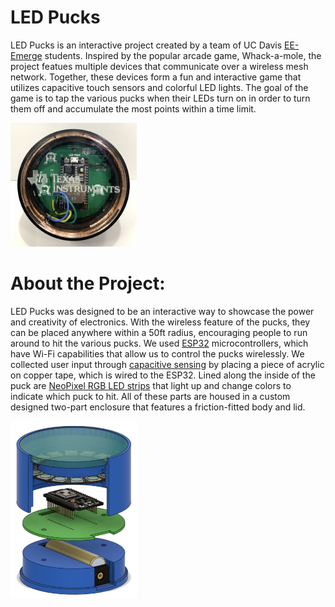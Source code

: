 # LED Pucks

LED Pucks is an interactive project created by a team of UC Davis [EE-Emerge](https://ece.ucdavis.edu/ee-emerge) students. Inspired by the popular arcade game, Whack-a-mole, the project featues multiple devices that communicate over a wireless mesh network. Together, these devices form a fun and interactive game that utilizes capacitive touch sensors and colorful LED lights. The goal of the game is to tap the various pucks when their LEDs turn on in order to turn them off and accumulate the most points within a time limit. 

<img src="https://github.com/vickythai/EE-Emerge-2023-LEDPucks/blob/main/pictures/completed_puck.jpg?raw=true" alt="Puck Breakdown" width="40%" height="40%"/>

# About the Project:

LED Pucks was designed to be an interactive way to showcase the power and creativity of electronics. With the wireless feature of the pucks, they can be placed anywhere within a 50ft radius, encouraging people to run around to hit the various pucks. We used [ESP32](https://www.espressif.com/en/products/socs/esp32) microcontrollers, which have Wi-Fi capabilities that allow us to control the pucks wirelessly. We collected user input through [capacitive sensing](https://en.wikipedia.org/wiki/Capacitive_sensing) by placing a piece of acrylic on copper tape, which is wired to the ESP32. Lined along the inside of the puck are [NeoPixel RGB LED strips](https://www.adafruit.com/product/1138) that light up and change colors to indicate which puck to hit. All of these parts are housed in a custom designed two-part enclosure that features a friction-fitted body and lid.

<img src="https://github.com/vickythai/EE-Emerge-2023-LEDPucks/blob/main/pictures/puck_breakdown.png?raw=true" alt="Puck Breakdown" width="40%" height="40%"/>
